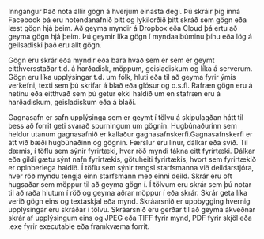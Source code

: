 Inngangur
Það nota allir gögn á hverjum einasta degi. Þú skráir þig inná Facebook þá eru notendanafnið þitt og lykilorðið þitt skráð sem gögn eða læst gögn hjá þeim. Að geyma myndir á Dropbox eða Cloud þá ertu að geyma gögn hjá þeim. Þú geymir líka gögn í myndaalbúminu þínu eða lög á geilsadiski það eru allt gögn.

Gögn eru skrár eða myndir eða bara hvað sem er sem er geymt eitthversstaðar t.d. á harðadisk, möppum, geisladiskum og líka á serverum. Gögn eru líka upplýsingar t.d. um fólk, hluti eða til að geyma fyrir ýmis verkefni, texti sem þú skrifar á blað eða glósur og o.s.fl. Rafræn gögn eru á netinu eða eitthvað sem þú getur ekki haldið um en stafræn eru á harðadiskum, geisladiskum eða á blaði.

Gagnasafn er safn upplýsinga sem er geymt í tölvu á skipulagðan hátt til þess að forrit geti svarað spurningum um gögnin. Hugbúnaðurinn sem heldur utanum gagnasafnið er kallaður gagnasafnskerfi.Gagnasafnskerfi er átt við bæði hugbúnaðinn og gögnin.
Færslur eru línur, dálkar eða svið. Til dæmis, í töflu sem sýnir fyrirtæki, hver röð myndi tákna eitt fyrirtæki. Dálkar eða gildi gætu sýnt nafn fyrirtækis, götuheiti fyrirtækis, hvort sem fyrirtækið er opinberlega haldið. Í töflu sem sýnir tengsl starfsmanna við deildarstjóra, hver röð myndu tengja einn starfsmann með einni deild.
Skrár eru oft hugsaðar sem möppur til að geyma gögn í. Í tölvum eru skrár sem þú notar til að raða hlutum í röð og geyma aðrar möppur í eða skrár. Skrár geta líka verið gögn eins og textaskjal eða mynd.
Skráarsnið er uppbygging hvernig upplýsingar eru skráðar í tölvu. Skráarsnið eru gerðar til að geyma ákveðnar skrár af upplýsingum eins og JPEG eða TIFF fyrir mynd, PDF fyrir skjöl eða .exe fyrir executable eða framkvæma forrit. 
